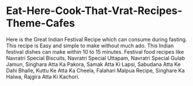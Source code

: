 # Eat-Here-Cook-That-Vrat-Recipes-Theme-Cafes
Here is the Great Indian Festival Recipe which can consume during fasting. This recipe is Easy and simple to make without much ado. This Indian festival dishes can make within 10 to 15 minutes. Festival food recipes like Navratri Special Biscuits, Navratri Special Uttapam, Navratri Special Gulab Jamun, Singhara Atta Ka Pakora, Samak Atta Ki Lapsi, Sabudana Atta Ke Dahi Bhalle, Kuttu Ke Atta Ka Cheela, Falahari Malpua Recipe, Singhare Ka Halwa, Rajgira Atta Ki Kachori.
